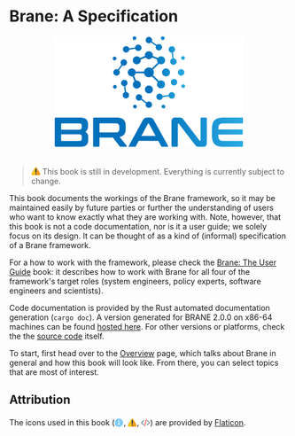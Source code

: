 # Brane: A Specification

<div align="center"><img src="./assets/img/brane_logo.png" alt="Brane logo" style="height: 200px;"/></div>
<br>

> <img src="./assets/img/warning.png" alt="drawing" width="16" style="margin-top: 2px; margin-bottom: -2px"/> This book is still in development. Everything is currently subject to change.

This book documents the workings of the Brane framework, so it may be maintained easily by future parties or further the understanding of users who want to know exactly what they are working with. Note, however, that this book is not a code documentation, nor is it a user guide; we solely focus on its design. It can be thought of as a kind of (informal) specification of a Brane framework.

For a how to work with the framework, please check the [Brane: The User Guide](/user-guide) book: it describes how to work with Brane for all four of the framework's target roles (system engineers, policy experts, software engineers and scientists).

Code documentation is provided by the Rust automated documentation generation (`cargo doc`). A version generated for BRANE 2.0.0 on x86-64 machines can be found [hosted here](/docs/brane_ctl/index.html). For other versions or platforms, check the the [source code](https://github.com/epi-project/brane) itself.

To start, first head over to the [Overview](./overview.md) page, which talks about Brane in general and how this book will look like. From there, you can select topics that are most of interest.


## Attribution
The icons used in this book (<img src="./assets/img/info.png" alt="info" width="16" style="margin-top: 3px; margin-bottom: -3px;"/>, <img src="./assets/img/warning.png" alt="warning" width="16" style="margin-top: 3px; margin-bottom: -3px;"/>, <img src="./assets/img/source.png" alt="source" width="16" style="margin-top: 3px; margin-bottom: -3px;"/>) are provided by [Flaticon](https://flaticon.com).
